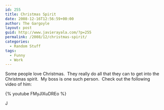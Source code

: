 ```yaml
---
id: 255
title: Christmas Spirit
date: 2008-12-16T12:56:59+00:00
author: The Gargoyle
layout: post
guid: http://www.javierayala.com/?p=255
permalink: /2008/12/christmas-spirit/
categories:
  - Random Stuff
tags:
  - Funny
  - Work
---
```


Some people love Christmas.  They really do all that they can to get into the Christmas spirit.  My boss is one such person.  Check out the following video of him:

{% youtube FMyJlXuDREo %}

J
